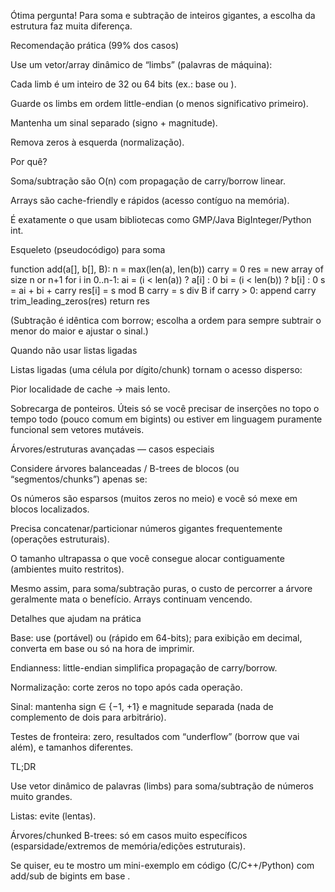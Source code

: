 
Ótima pergunta! Para soma e subtração de inteiros gigantes, a escolha da estrutura faz muita diferença.

Recomendação prática (99% dos casos)

Use um vetor/array dinâmico de “limbs” (palavras de máquina):

Cada limb é um inteiro de 32 ou 64 bits (ex.: base ou ).

Guarde os limbs em ordem little-endian (o menos significativo primeiro).

Mantenha um sinal separado (signo + magnitude).

Remova zeros à esquerda (normalização).


Por quê?

Soma/subtração são O(n) com propagação de carry/borrow linear.

Arrays são cache-friendly e rápidos (acesso contíguo na memória).

É exatamente o que usam bibliotecas como GMP/Java BigInteger/Python int.


Esqueleto (pseudocódigo) para soma

function add(a[], b[], B):
    n = max(len(a), len(b))
    carry = 0
    res = new array of size n or n+1
    for i in 0..n-1:
        ai = (i < len(a)) ? a[i] : 0
        bi = (i < len(b)) ? b[i] : 0
        s = ai + bi + carry
        res[i] = s mod B
        carry = s div B
    if carry > 0: append carry
    trim_leading_zeros(res)
    return res

(Subtração é idêntica com borrow; escolha a ordem para sempre subtrair o menor do maior e ajustar o sinal.)

Quando não usar listas ligadas

Listas ligadas (uma célula por dígito/chunk) tornam o acesso disperso:

Pior localidade de cache → mais lento.

Sobrecarga de ponteiros. Úteis só se você precisar de inserções no topo o tempo todo (pouco comum em bigints) ou estiver em linguagem puramente funcional sem vetores mutáveis.


Árvores/estruturas avançadas — casos especiais

Considere árvores balanceadas / B-trees de blocos (ou “segmentos/chunks”) apenas se:

Os números são esparsos (muitos zeros no meio) e você só mexe em blocos localizados.

Precisa concatenar/particionar números gigantes frequentemente (operações estruturais).

O tamanho ultrapassa o que você consegue alocar contiguamente (ambientes muito restritos).


Mesmo assim, para soma/subtração puras, o custo de percorrer a árvore geralmente mata o benefício. Arrays continuam vencendo.

Detalhes que ajudam na prática

Base: use (portável) ou (rápido em 64-bits); para exibição em decimal, converta em base ou só na hora de imprimir.

Endianness: little-endian simplifica propagação de carry/borrow.

Normalização: corte zeros no topo após cada operação.

Sinal: mantenha sign ∈ {−1, +1} e magnitude separada (nada de complemento de dois para arbitrário).

Testes de fronteira: zero, resultados com “underflow” (borrow que vai além), e tamanhos diferentes.


TL;DR

Use vetor dinâmico de palavras (limbs) para soma/subtração de números muito grandes.

Listas: evite (lentas).

Árvores/chunked B-trees: só em casos muito específicos (esparsidade/extremos de memória/edições estruturais).


Se quiser, eu te mostro um mini-exemplo em código (C/C++/Python) com add/sub de bigints em base .

